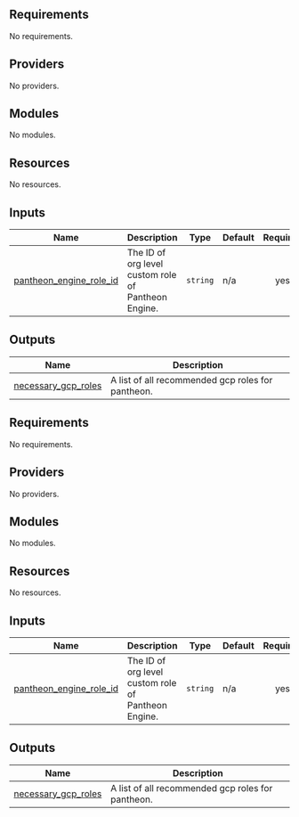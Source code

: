 ## Requirements

No requirements.

## Providers

No providers.

## Modules

No modules.

## Resources

No resources.

## Inputs

| Name | Description | Type | Default | Required |
|------|-------------|------|---------|:--------:|
| <a name="input_pantheon_engine_role_id"></a> [pantheon\_engine\_role\_id](#input\_pantheon\_engine\_role\_id) | The ID of org level custom role of Pantheon Engine. | `string` | n/a | yes |

## Outputs

| Name | Description |
|------|-------------|
| <a name="output_necessary_gcp_roles"></a> [necessary\_gcp\_roles](#output\_necessary\_gcp\_roles) | A list of all recommended gcp roles for pantheon. |

<!-- BEGIN_TF_DOCS -->
## Requirements

No requirements.

## Providers

No providers.

## Modules

No modules.

## Resources

No resources.

## Inputs

| Name | Description | Type | Default | Required |
|------|-------------|------|---------|:--------:|
| <a name="input_pantheon_engine_role_id"></a> [pantheon\_engine\_role\_id](#input\_pantheon\_engine\_role\_id) | The ID of org level custom role of Pantheon Engine. | `string` | n/a | yes |

## Outputs

| Name | Description |
|------|-------------|
| <a name="output_necessary_gcp_roles"></a> [necessary\_gcp\_roles](#output\_necessary\_gcp\_roles) | A list of all recommended gcp roles for pantheon. |
<!-- END_TF_DOCS -->